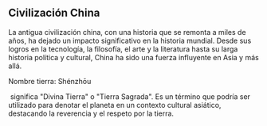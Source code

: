 ## Civilización China
La antigua civilización china, con una historia que se remonta a miles de años, ha dejado un impacto significativo en la historia mundial. Desde sus logros en la tecnología, la filosofía, el arte y la literatura hasta su larga historia política y cultural, China ha sido una fuerza influyente en Asia y más allá.

Nombre tierra: Shénzhōu

 significa "Divina Tierra" o "Tierra Sagrada". Es un término que podría ser utilizado para denotar el planeta en un contexto cultural asiático, destacando la reverencia y el respeto por la tierra.